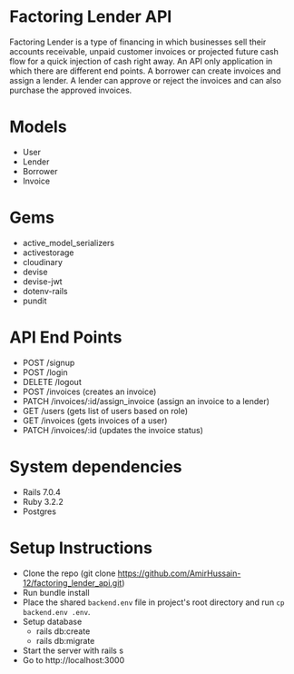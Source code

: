 # Factoring Lender API
  Factoring Lender is a type of financing in which businesses sell their accounts receivable, unpaid customer invoices or projected future cash flow for a quick injection of cash right away. An API only application in which there are different end points. A borrower can create invoices and assign a lender. A lender can approve or reject the invoices and can also purchase the approved invoices.

# Models
  - User
  - Lender
  - Borrower
  - Invoice

# Gems
  - active_model_serializers
  - activestorage
  - cloudinary
  - devise
  - devise-jwt
  - dotenv-rails
  - pundit

# API End Points
  - POST /signup
  - POST /login
  - DELETE /logout
  - POST /invoices  (creates an invoice)
  - PATCH /invoices/:id/assign_invoice  (assign an invoice to a lender)
  - GET /users  (gets list of users based on role)
  - GET /invoices  (gets invoices of a user)
  - PATCH /invoices/:id  (updates the invoice status)

# System dependencies
  - Rails 7.0.4
  - Ruby 3.2.2
  - Postgres

# Setup Instructions
  - Clone the repo (git clone https://github.com/AmirHussain-12/factoring_lender_api.git)
  - Run bundle install
  - Place the shared `backend.env` file in project's root directory and run `cp backend.env .env`.
  - Setup database
    - rails db:create
    - rails db:migrate
  - Start the server with rails s
  - Go to http://localhost:3000
